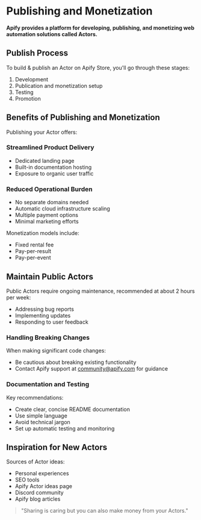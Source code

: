 # Publishing and Monetization

**Apify provides a platform for developing, publishing, and monetizing web automation solutions called Actors.**

## Publish Process

To build & publish an Actor on Apify Store, you'll go through these stages:

1. Development
2. Publication and monetization setup
3. Testing
4. Promotion

## Benefits of Publishing and Monetization

Publishing your Actor offers:

### Streamlined Product Delivery
- Dedicated landing page
- Built-in documentation hosting
- Exposure to organic user traffic

### Reduced Operational Burden
- No separate domains needed
- Automatic cloud infrastructure scaling
- Multiple payment options
- Minimal marketing efforts

Monetization models include:
- Fixed rental fee
- Pay-per-result
- Pay-per-event

## Maintain Public Actors

Public Actors require ongoing maintenance, recommended at about 2 hours per week:

- Addressing bug reports
- Implementing updates
- Responding to user feedback

### Handling Breaking Changes

When making significant code changes:
- Be cautious about breaking existing functionality
- Contact Apify support at community@apify.com for guidance

### Documentation and Testing

Key recommendations:
- Create clear, concise README documentation
- Use simple language
- Avoid technical jargon
- Set up automatic testing and monitoring

## Inspiration for New Actors

Sources of Actor ideas:
- Personal experiences
- SEO tools
- Apify Actor ideas page
- Discord community
- Apify blog articles

> "Sharing is caring but you can also make money from your Actors."